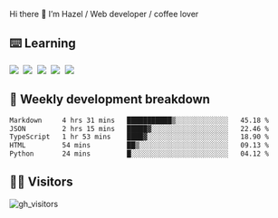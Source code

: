 
Hi there 👋 I’m Hazel / Web developer / coffee lover

## ⌨️ Learning

<samp>
 <a href="https://github.com/vuejs/core"><img src="https://api.iconify.design/logos:vue.svg" /></a>
  <a href="https://github.com/vuejs/core"><img src="https://api.iconify.design/logos:react.svg" /></a>
  <a href="https://github.com/vitejs/vite"><img src="https://api.iconify.design/logos:vitejs.svg" /></a>
  <a href="https://github.com/microsoft/TypeScript"><img src="https://api.iconify.design/logos:typescript-icon.svg" /></a> 
  <a href="https://github.com/unocss/unocss"><img src="https://api.iconify.design/logos:unocss.svg" /></a>
  

</samp>


## 🦀 Weekly development breakdown

<!--START_SECTION:waka-->

```txt
Markdown     4 hrs 31 mins   ███████████▒░░░░░░░░░░░░░   45.18 %
JSON         2 hrs 15 mins   █████▓░░░░░░░░░░░░░░░░░░░   22.46 %
TypeScript   1 hr 53 mins    ████▓░░░░░░░░░░░░░░░░░░░░   18.90 %
HTML         54 mins         ██▒░░░░░░░░░░░░░░░░░░░░░░   09.13 %
Python       24 mins         █░░░░░░░░░░░░░░░░░░░░░░░░   04.12 %
```

<!--END_SECTION:waka-->
## 👬🏻 Visitors

![gh_visitors](https://profile-counter.glitch.me/Hazel-Lin/count.svg)

